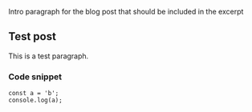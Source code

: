 Intro paragraph for the blog post that should be included in the excerpt

## Test post

This is a test paragraph.

### Code snippet
```
const a = 'b';
console.log(a);
```

